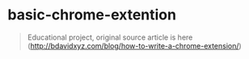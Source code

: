 # basic-chrome-extention

> Educational project, original source article is here (http://bdavidxyz.com/blog/how-to-write-a-chrome-extension/)

